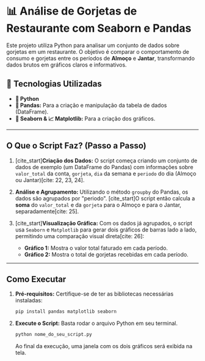 # 📊 Análise de Gorjetas de Restaurante com Seaborn e Pandas

Este projeto utiliza Python para analisar um conjunto de dados sobre gorjetas em um restaurante. O objetivo é comparar o comportamento de consumo e gorjetas entre os períodos de **Almoço** e **Jantar**, transformando dados brutos em gráficos claros e informativos.

## 🚀 Tecnologias Utilizadas

-   **🐍 Python**
-   **🐼 Pandas:** Para a criação e manipulação da tabela de dados (DataFrame).
-   **🎨 Seaborn & 📈 Matplotlib:** Para a criação dos gráficos.

---

## O Que o Script Faz? (Passo a Passo)

1.  [cite_start]**Criação dos Dados:** O script começa criando um conjunto de dados de exemplo (um DataFrame do Pandas) com informações sobre `valor_total` da conta, `gorjeta`, `dia` da semana e `periodo` do dia (Almoço ou Jantar)[cite: 22, 23, 24].

2.  **Análise e Agrupamento:** Utilizando o método `groupby` do Pandas, os dados são agrupados por "periodo". [cite_start]O script então calcula a **soma** do `valor_total` e da `gorjeta` para o Almoço e para o Jantar, separadamente[cite: 25].

3.  [cite_start]**Visualização Gráfica:** Com os dados já agrupados, o script usa `Seaborn` e `Matplotlib` para gerar dois gráficos de barras lado a lado, permitindo uma comparação visual direta[cite: 26]:
    * **Gráfico 1:** Mostra o valor total faturado em cada período.
    * **Gráfico 2:** Mostra o total de gorjetas recebidas em cada período.

---

## Como Executar

1.  **Pré-requisitos:** Certifique-se de ter as bibliotecas necessárias instaladas:
    ```bash
    pip install pandas matplotlib seaborn
    ```

2.  **Execute o Script:** Basta rodar o arquivo Python em seu terminal.
    ```bash
    python nome_do_seu_script.py
    ```
    Ao final da execução, uma janela com os dois gráficos será exibida na tela.